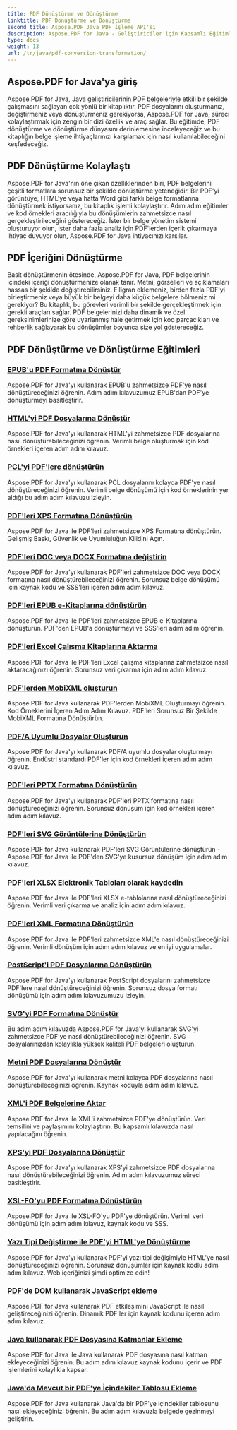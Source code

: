 ```yaml
---
title: PDF Dönüştürme ve Dönüştürme
linktitle: PDF Dönüştürme ve Dönüştürme
second_title: Aspose.PDF Java PDF İşleme API'si
description: Aspose.PDF for Java - Geliştiriciler için Kapsamlı Eğitimler ile PDF Dönüştürme ve Dönüştürmenin Gücünün Kilidini Açın. PDF İşleme Becerilerinizi Bugün Geliştirin!
type: docs
weight: 13
url: /tr/java/pdf-conversion-transformation/
---
```


## Aspose.PDF for Java'ya giriş

Aspose.PDF for Java, Java geliştiricilerinin PDF belgeleriyle etkili bir şekilde çalışmasını sağlayan çok yönlü bir kitaplıktır. PDF dosyalarını oluşturmanız, değiştirmeniz veya dönüştürmeniz gerekiyorsa, Aspose.PDF for Java, süreci kolaylaştırmak için zengin bir dizi özellik ve araç sağlar. Bu eğitimde, PDF dönüştürme ve dönüştürme dünyasını derinlemesine inceleyeceğiz ve bu kitaplığın belge işleme ihtiyaçlarınızı karşılamak için nasıl kullanılabileceğini keşfedeceğiz.

## PDF Dönüştürme Kolaylaştı

Aspose.PDF for Java'nın öne çıkan özelliklerinden biri, PDF belgelerini çeşitli formatlara sorunsuz bir şekilde dönüştürme yeteneğidir. Bir PDF'yi görüntüye, HTML'ye veya hatta Word gibi farklı belge formatlarına dönüştürmek istiyorsanız, bu kitaplık işlemi kolaylaştırır. Adım adım eğitimler ve kod örnekleri aracılığıyla bu dönüşümlerin zahmetsizce nasıl gerçekleştirileceğini göstereceğiz. İster bir belge yönetim sistemi oluşturuyor olun, ister daha fazla analiz için PDF'lerden içerik çıkarmaya ihtiyaç duyuyor olun, Aspose.PDF for Java ihtiyacınızı karşılar.

## PDF İçeriğini Dönüştürme

Basit dönüştürmenin ötesinde, Aspose.PDF for Java, PDF belgelerinin içindeki içeriği dönüştürmenize olanak tanır. Metni, görselleri ve açıklamaları hassas bir şekilde değiştirebilirsiniz. Filigran eklemeniz, birden fazla PDF'yi birleştirmeniz veya büyük bir belgeyi daha küçük belgelere bölmeniz mi gerekiyor? Bu kitaplık, bu görevleri verimli bir şekilde gerçekleştirmek için gerekli araçları sağlar. PDF belgelerinizi daha dinamik ve özel gereksinimlerinize göre uyarlanmış hale getirmek için kod parçacıkları ve rehberlik sağlayarak bu dönüşümler boyunca size yol göstereceğiz.

## PDF Dönüştürme ve Dönüştürme Eğitimleri
### [EPUB'u PDF Formatına Dönüştür](./convert-epub-to-pdf-format/)
Aspose.PDF for Java'yı kullanarak EPUB'u zahmetsizce PDF'ye nasıl dönüştüreceğinizi öğrenin. Adım adım kılavuzumuz EPUB'dan PDF'ye dönüştürmeyi basitleştirir.
### [HTML'yi PDF Dosyalarına Dönüştür](./convert-html-to-pdf-files/)
Aspose.PDF for Java'yı kullanarak HTML'yi zahmetsizce PDF dosyalarına nasıl dönüştürebileceğinizi öğrenin. Verimli belge oluşturmak için kod örnekleri içeren adım adım kılavuz.
### [PCL'yi PDF'lere dönüştürün](./transform-pcl-to-pdfs/)
Aspose.PDF for Java'yı kullanarak PCL dosyalarını kolayca PDF'ye nasıl dönüştüreceğinizi öğrenin. Verimli belge dönüşümü için kod örneklerinin yer aldığı bu adım adım kılavuzu izleyin.
### [PDF'leri XPS Formatına Dönüştürün](./convert-pdfs-to-xps-format/)
Aspose.PDF for Java ile PDF'leri zahmetsizce XPS Formatına dönüştürün. Gelişmiş Baskı, Güvenlik ve Uyumluluğun Kilidini Açın.
### [PDF'leri DOC veya DOCX Formatına değiştirin](./change-pdfs-to-doc-or-docx-format/)
Aspose.PDF for Java'yı kullanarak PDF'leri zahmetsizce DOC veya DOCX formatına nasıl dönüştürebileceğinizi öğrenin. Sorunsuz belge dönüşümü için kaynak kodu ve SSS'leri içeren adım adım kılavuz.
### [PDF'leri EPUB e-Kitaplarına dönüştürün](./convert-pdfs-to-epub-ebooks/)
Aspose.PDF for Java ile PDF'leri zahmetsizce EPUB e-Kitaplarına dönüştürün. PDF'den EPUB'a dönüştürmeyi ve SSS'leri adım adım öğrenin.
### [PDF'leri Excel Çalışma Kitaplarına Aktarma](./export-pdfs-to-excel-workbooks/)
Aspose.PDF for Java ile PDF'leri Excel çalışma kitaplarına zahmetsizce nasıl aktaracağınızı öğrenin. Sorunsuz veri çıkarma için adım adım kılavuz.
### [PDF'lerden MobiXML oluşturun](./generate-mobixml-from-pdfs/)
Aspose.PDF for Java kullanarak PDF'lerden MobiXML Oluşturmayı öğrenin. Kod Örneklerini İçeren Adım Adım Kılavuz. PDF'leri Sorunsuz Bir Şekilde MobiXML Formatına Dönüştürün.
### [PDF/A Uyumlu Dosyalar Oluşturun](./create-pdfa-compliant-files/)
Aspose.PDF for Java'yı kullanarak PDF/A uyumlu dosyalar oluşturmayı öğrenin. Endüstri standardı PDF'ler için kod örnekleri içeren adım adım kılavuz.
### [PDF'leri PPTX Formatına Dönüştürün](./convert-pdfs-to-pptx-format/)
Aspose.PDF for Java'yı kullanarak PDF'leri PPTX formatına nasıl dönüştüreceğinizi öğrenin. Sorunsuz dönüşüm için kod örnekleri içeren adım adım kılavuz.
### [PDF'leri SVG Görüntülerine Dönüştürün](./convert-pdfs-to-svg-images/)
Aspose.PDF for Java kullanarak PDF'leri SVG Görüntülerine dönüştürün - Aspose.PDF for Java ile PDF'den SVG'ye kusursuz dönüşüm için adım adım kılavuz.
### [PDF'leri XLSX Elektronik Tabloları olarak kaydedin](./save-pdfs-as-xlsx-spreadsheets/)
Aspose.PDF for Java ile PDF'leri XLSX e-tablolarına nasıl dönüştüreceğinizi öğrenin. Verimli veri çıkarma ve analiz için adım adım kılavuz.
### [PDF'leri XML Formatına Dönüştürün](./convert-pdfs-to-xml-format/)
Aspose.PDF for Java ile PDF'leri zahmetsizce XML'e nasıl dönüştüreceğinizi öğrenin. Verimli dönüşüm için adım adım kılavuz ve en iyi uygulamalar.
### [PostScript'i PDF Dosyalarına Dönüştürün](./turn-postscript-into-pdf-files/)
Aspose.PDF for Java'yı kullanarak PostScript dosyalarını zahmetsizce PDF'lere nasıl dönüştüreceğinizi öğrenin. Sorunsuz dosya formatı dönüşümü için adım adım kılavuzumuzu izleyin.
### [SVG'yi PDF Formatına Dönüştür](./convert-svg-to-pdf-format/)
Bu adım adım kılavuzda Aspose.PDF for Java'yı kullanarak SVG'yi zahmetsizce PDF'ye nasıl dönüştürebileceğinizi öğrenin. SVG dosyalarınızdan kolaylıkla yüksek kaliteli PDF belgeleri oluşturun.
### [Metni PDF Dosyalarına Dönüştür](./change-text-to-pdf-files/)
Aspose.PDF for Java'yı kullanarak metni kolayca PDF dosyalarına nasıl dönüştürebileceğinizi öğrenin. Kaynak koduyla adım adım kılavuz.
### [XML'i PDF Belgelerine Aktar](./export-xml-to-pdf-documents/)
Aspose.PDF for Java ile XML'i zahmetsizce PDF'ye dönüştürün. Veri temsilini ve paylaşımını kolaylaştırın. Bu kapsamlı kılavuzda nasıl yapılacağını öğrenin.
### [XPS'yi PDF Dosyalarına Dönüştür](./convert-xps-to-pdf-files/)
Aspose.PDF for Java'yı kullanarak XPS'yi zahmetsizce PDF dosyalarına nasıl dönüştürebileceğinizi öğrenin. Adım adım kılavuzumuz süreci basitleştirir.
### [XSL-FO'yu PDF Formatına Dönüştürün](./transform-xsl-fo-to-pdf-format/)
Aspose.PDF for Java ile XSL-FO'yu PDF'ye dönüştürün. Verimli veri dönüşümü için adım adım kılavuz, kaynak kodu ve SSS.
### [Yazı Tipi Değiştirme ile PDF'yi HTML'ye Dönüştürme](./convert-pdf-to-html-with-font-substitution/)
Aspose.PDF for Java'yı kullanarak PDF'yi yazı tipi değişimiyle HTML'ye nasıl dönüştüreceğinizi öğrenin. Sorunsuz dönüşümler için kaynak kodlu adım adım kılavuz. Web içeriğinizi şimdi optimize edin!
### [PDF'de DOM kullanarak JavaScript ekleme](./adding-javascript-using-dom-in-pdf/)
Aspose.PDF for Java kullanarak PDF etkileşimini JavaScript ile nasıl geliştireceğinizi öğrenin. Dinamik PDF'ler için kaynak kodunu içeren adım adım kılavuz.
### [Java kullanarak PDF Dosyasına Katmanlar Ekleme](./add-layers-to-pdf-file-using-java/)
Aspose.PDF for Java ile Java kullanarak PDF dosyasına nasıl katman ekleyeceğinizi öğrenin. Bu adım adım kılavuz kaynak kodunu içerir ve PDF işlemlerini kolaylıkla kapsar.
### [Java'da Mevcut bir PDF'ye İçindekiler Tablosu Ekleme](./add-table-of-contents-to-existing-pdf-in-java/)
Aspose.PDF for Java kullanarak Java'da bir PDF'ye içindekiler tablosunu nasıl ekleyeceğinizi öğrenin. Bu adım adım kılavuzla belgede gezinmeyi geliştirin.